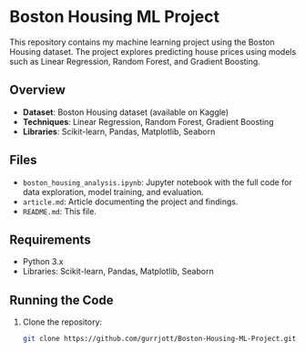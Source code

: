 # Boston Housing ML Project

This repository contains my machine learning project using the Boston Housing dataset. The project explores predicting house prices using models such as Linear Regression, Random Forest, and Gradient Boosting.

## Overview
- **Dataset**: Boston Housing dataset (available on Kaggle)
- **Techniques**: Linear Regression, Random Forest, Gradient Boosting
- **Libraries**: Scikit-learn, Pandas, Matplotlib, Seaborn

## Files
- `boston_housing_analysis.ipynb`: Jupyter notebook with the full code for data exploration, model training, and evaluation.
- `article.md`: Article documenting the project and findings.
- `README.md`: This file.

## Requirements
- Python 3.x
- Libraries: Scikit-learn, Pandas, Matplotlib, Seaborn

## Running the Code
1. Clone the repository:
   ```bash
   git clone https://github.com/gurrjott/Boston-Housing-ML-Project.git


